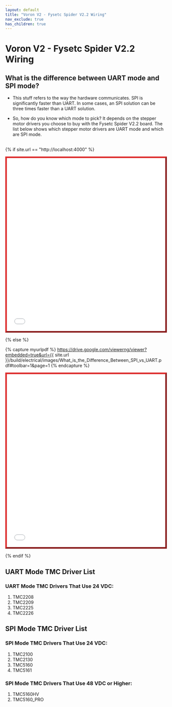 ```yaml
---
layout: default
title: "Voron V2 - Fysetc Spider V2.2 Wiring"
nav_exclude: true
has_children: true
---
```


# Voron V2 - Fysetc Spider V2.2 Wiring

## What is the difference between UART mode and SPI mode?

* This stuff refers to the way the hardware communicates. SPI is significantly faster than UART. In some cases, an SPI solution can be three times faster than a UART solution.

* So, how do you know which mode to pick? It depends on the stepper motor drivers you choose to buy with the Fysetc Spider V2.2 board.  The list below shows which stepper motor drivers are UART mode and which are SPI mode.
<span> <br> </span>
<span> <br> </span>

{% if site.url == "http://localhost:4000" %}

<iframe
    id="uartspipdf"
    src="{{ site.url }}/build/electrical/images/What_is_the_Difference_Between_SPI_vs_UART.pdf#toolbar=1&page=1" type="application/pdf"
    width="100%"
    height="550"
    style="border:5px outset #dd2e2e;">
</iframe>

{% else %}

{% capture myurlpdf %} https://drive.google.com/viewerng/viewer?embedded=true&url={{ site.url }}/build/electrical/images/What_is_the_Difference_Between_SPI_vs_UART.pdf#toolbar=1&page=1 {% endcapture %}

<iframe
    id="uartspipdf"
    src="{{ myurlpdf }}"
    type="application/pdf"
    width="100%"
    height="550"
    style="border:5px outset #dd2e2e;"
></iframe>

{% endif %}

## UART Mode TMC Driver List

### UART Mode TMC Drivers That Use 24 VDC:

1.  TMC2208
2.  TMC2209
3.  TMC2225
4.  TMC2226


## SPI Mode TMC Driver List

### SPI Mode TMC Drivers That Use 24 VDC:

1.  TMC2100
2.  TMC2130
3.  TMC5160
4.  TMC5161

### SPI Mode TMC Drivers That Use 48 VDC or Higher:

1. TMC5160HV
2. TMC5160_PRO